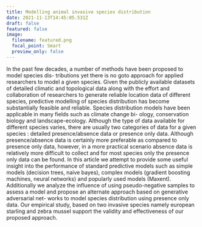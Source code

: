 ```yaml
---
title: Modelling animal invasive species distribution
date: 2021-11-13T14:45:05.531Z
draft: false
featured: false
image:
  filename: featured.png
  focal_point: Smart
  preview_only: false
---
```

In the past few decades, a number of methods have been proposed to model species dis- tributions yet there is no goto approach for applied researchers to model a given species. Given the publicly available datasets of detailed climatic and topological data along with the effort and collaboration of researchers to generate reliable location data of different species, predictive modelling of species distribution has become substantially feasible and reliable. Species distribution models have been applicable in many fields such as climate change bi- ology, conservation biology and landscape-ecology. Although the type of data available for different species varies, there are usually two categories of data for a given species : detailed presence/absence data or presence only data. Although presence/absence data is certainly more preferable as compared to presence only data, however, in a more practical scenario absence data is relatively more difficult to collect and for most species only the presence only data can be found. In this article we attempt to provide some useful insight into the performance of standard predictive models such as simple models (decision trees, naive bayes), complex models (gradient boosting machines, neural networks) and popularly used models (Maxent). Additionally we analyze the influence of using pseudo-negative samples to assess a model and propose an alternate approach based on generative adversarial net- works to model species distribution using presence only data. Our empirical study, based on two invasive species namely european starling and zebra mussel support the validity and effectiveness of our proposed approach.